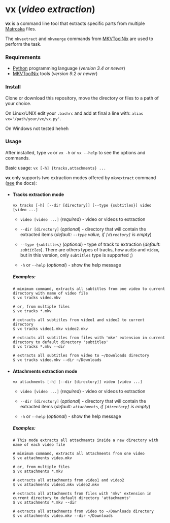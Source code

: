 # vx (*video extraction*)

**vx** is a command line tool that extracts specific parts from multiple [Matroska](https://www.matroska.org/) files. 

The `mkvextract` and `mkvmerge` commands from [MKVToolNix](https://mkvtoolnix.download/) are used to perform the
task.

### Requirements

* [Python](https://www.python.org/) programming language (*version 3.4 or newer*)
* [MKVToolNix](https://mkvtoolnix.download/) tools (*version 9.2 or newer*)

### Install

Clone or download this repository, move the directory or files to a path of your choice.

On Linux/UNIX edit your `.bashrc` and add at final a line with: `alias vx='/path/your/vx/vx.py'`.

On Windows not tested heheh

### Usage

After installed, type `vx` or `vx -h` or `vx --help` to see the options and commands.

Basic usage: `vx [-h] {tracks,attachments} ...`

**vx** only supports two extraction modes offered by `mkvextract` command ([see](https://mkvtoolnix.download/doc/mkvextract.html#mkvextract.synopsis) the docs):

* #### Tracks extraction mode
  
  `vx tracks [-h] [--dir [directory]] [--type {subtitles}] video [video ...]`
  
  * `video [video ...]` (*required*) - video or videos to extraction
  
  * `--dir [directory]` (*optional*) - directory that will contain the extracted items (*default: `--type` value, if `[directory]` is empty*)
  
  * `--type {subtitles}` (*optional*) - type of track to extraction (*default: `subtitles`*). There are others types of tracks, how `audio` and `video`, but in this version, only `subtitles` type is supported ;)
  
  * `-h` or `--help` (*optional*) - show the help message
 
  ##### Examples:
  ```
  # minimum command, extracts all subtitles from one video to current directory with name of video file
  $ vx tracks video.mkv
  
  # or, from multiple files
  $ vx tracks *.mkv

  # extracts all subtitles from video1 and video2 to current directory
  $ vx tracks video1.mkv video2.mkv 

  # extracts all subtitles from files with 'mkv' extension in current directory to default directory 'subtitles'
  $ vx tracks *.mkv --dir 

  # extracts all subtitles from video to ~/Downloads directory
  $ vx tracks video.mkv --dir ~/Downloads
  ```

* #### Attachments extraction mode

  `vx attachments [-h] [--dir [directory]] video [video ...]`

  * `video [video ...]` (*required*) - video or videos to extraction
  
  * `--dir [directory]` (*optional*) - directory that will contain the extracted items (*default: `attachments`, if `[directory]` is empty*)
  
  * `-h` or `--help` (*optional*) - show the help message
  
  ##### Examples:
  ```
  # This mode extracts all attachments inside a new directory with name of each video file

  # minimum command, extracts all attachments from one video
  $ vx attachments video.mkv
  
  # or, from multiple files
  $ vx attachments *.mkv

  # extracts all attachments from video1 and video2
  $ vx attachments video1.mkv video2.mkv 

  # extracts all attachments from files with 'mkv' extension in current directory to default directory 'attachments'
  $ vx attachments *.mkv --dir 

  # extracts all attachments from video to ~/Downloads directory
  $ vx attachments video.mkv --dir ~/Downloads
  ```

